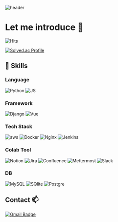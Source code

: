 ![header](https://capsule-render.vercel.app/api?type=waving&color=auto&height=300&section=header&text=Hi%20I'm%20SeokJun👋&fontSize=70)

# Let me introduce 🌱
![Hits](https://hits.seeyoufarm.com/api/count/incr/badge.svg?url=https%3A%2F%2Fgithub.com%2Fhyg4779&count_bg=%2379C83D&title_bg=%236FEB2B&icon=&icon_color=%23787A79&title=hits&edge_flat=false)

[![Solved.ac Profile](http://mazassumnida.wtf/api/v2/generate_badge?boj=hyg8702)](https://solved.ac/hyg8702/)


## 💪 Skills

### Language
![Python](https://img.shields.io/badge/python-3776AB.svg?&style=for-the-badge&logo=python&logoColor=white)
![JS](https://img.shields.io/badge/Javascript-F7DF1E.svg?&style=for-the-badge&logo=Javascript&logoColor=white)

### Framework
![Django](https://img.shields.io/badge/Django-092E20.svg?&style=for-the-badge&logo=Django&logoColor=white)
![Vue](https://img.shields.io/badge/Vue-4FC08D.svg?&style=for-the-badge&logo=vue.js&logoColor=white)


### Tech Stack
![aws](https://img.shields.io/badge/aws-232F3E.svg?&style=for-the-badge&logo=amazonaws&logoColor=white)
![Docker](https://img.shields.io/badge/Docker-2496ED.svg?&style=for-the-badge&logo=Docker&logoColor=white)
![Nginx](https://img.shields.io/badge/Nginx-009639.svg?&style=for-the-badge&logo=Nginx&logoColor=white)
![Jenkins](https://img.shields.io/badge/Jenkins-D24939.svg?&style=for-the-badge&logo=Jenkins&logoColor=white)


### Colab Tool
![Notion](https://img.shields.io/badge/Notion-000000.svg?&style=for-the-badge&logo=Notion&logoColor=white)
![Jira](https://img.shields.io/badge/Jira-0052CC.svg?&style=for-the-badge&logo=Jira&logoColor=white)
![Confluence](https://img.shields.io/badge/Confluence-172B4D.svg?&style=for-the-badge&logo=Confluence&logoColor=white)
![Mettermost](https://img.shields.io/badge/Mettermost-0058CC.svg?&style=for-the-badge&logo=Mattermost&logoColor=white)
![Slack](https://img.shields.io/badge/Slack-4A154B.svg?&style=for-the-badge&logo=Slack&logoColor=white)


### DB
![MySQL](https://img.shields.io/badge/MySQL-4479A1.svg?&style=for-the-badge&logo=MySQL&logoColor=white)
![SQlite](https://img.shields.io/badge/SQlite-003B57.svg?&style=for-the-badge&logo=SQlite&logoColor=white)
![Postgre](https://img.shields.io/badge/Postgresql-4169E1.svg?&style=for-the-badge&logo=Postgresql&logoColor=white)


## Contact 📫
[![Gmail Badge](https://img.shields.io/badge/Gmail-d14836?style=flat-square&logo=Gmail&logoColor=white&link=mailto:hongsj52496@gmail.com)](mailto:hongsj52496@gmail.com)
